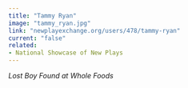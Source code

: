 ```yaml
---
title: "Tammy Ryan"
image: "tammy_ryan.jpg"
link: "newplayexchange.org/users/478/tammy-ryan"
current: "false"
related:
- National Showcase of New Plays
---
```


*Lost Boy Found at Whole Foods*

